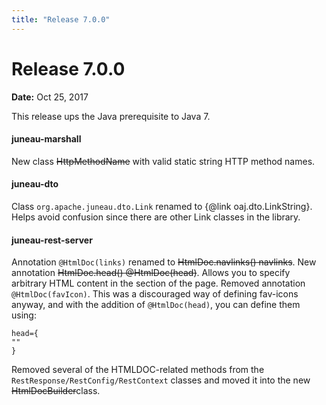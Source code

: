 ```yaml
---
title: "Release 7.0.0"
---
```


# Release 7.0.0

**Date:** Oct 25, 2017

This release ups the Java prerequisite to Java 7.
#### juneau-marshall

New class ~~HttpMethodName~~ with valid static string HTTP method names.
#### juneau-dto

Class `org.apache.juneau.dto.Link` renamed to \{@link oaj.dto.LinkString\}.
Helps avoid confusion since there are other Link classes in the library.
#### juneau-rest-server

Annotation `@HtmlDoc(links)` renamed to ~~HtmlDoc.navlinks() navlinks~~.
New annotation ~~HtmlDoc.head() @HtmlDoc(head)~~.
Allows you to specify arbitrary HTML content in the  section of the page.
Removed annotation `@HtmlDoc(favIcon)`.
This was a discouraged way of defining fav-icons anyway, and with the addition of 
`@HtmlDoc(head)`, you can define them using:

```text
head={
""
}
```


Removed several of the HTMLDOC-related methods from the `RestResponse/RestConfig/RestContext`
classes and moved it into the new ~~HtmlDocBuilder~~class.
